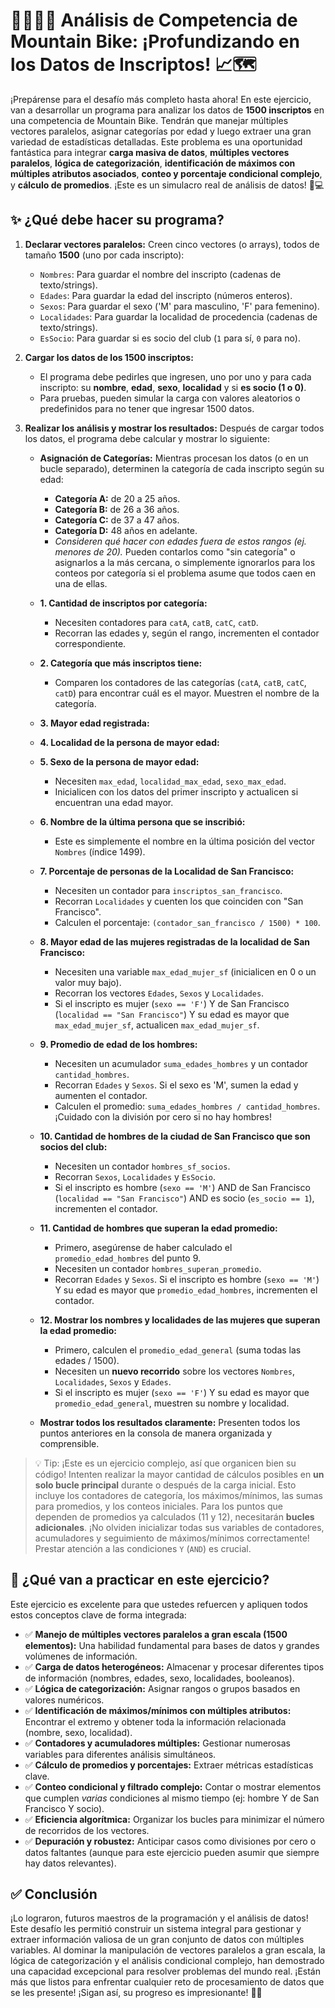 # 🚵‍♀️🚵‍♂️ Análisis de Competencia de Mountain Bike: ¡Profundizando en los Datos de Inscriptos! 📈🗺️

¡Prepárense para el desafío más completo hasta ahora! En este ejercicio, van a desarrollar un programa para analizar los datos de **1500 inscriptos** en una competencia de Mountain Bike. Tendrán que manejar múltiples vectores paralelos, asignar categorías por edad y luego extraer una gran variedad de estadísticas detalladas. Este problema es una oportunidad fantástica para integrar **carga masiva de datos**, **múltiples vectores paralelos**, **lógica de categorización**, **identificación de máximos con múltiples atributos asociados**, **conteo y porcentaje condicional complejo**, y **cálculo de promedios**. ¡Este es un simulacro real de análisis de datos! 🧠💻

## ✨ ¿Qué debe hacer su programa?

1.  **Declarar vectores paralelos:** Creen cinco vectores (o arrays), todos de tamaño **1500** (uno por cada inscripto):

    - `Nombres`: Para guardar el nombre del inscripto (cadenas de texto/strings).
    - `Edades`: Para guardar la edad del inscripto (números enteros).
    - `Sexos`: Para guardar el sexo ('M' para masculino, 'F' para femenino).
    - `Localidades`: Para guardar la localidad de procedencia (cadenas de texto/strings).
    - `EsSocio`: Para guardar si es socio del club (`1` para sí, `0` para no).

2.  **Cargar los datos de los 1500 inscriptos:**

    - El programa debe pedirles que ingresen, uno por uno y para cada inscripto: su **nombre**, **edad**, **sexo**, **localidad** y si **es socio (1 o 0)**.
    - Para pruebas, pueden simular la carga con valores aleatorios o predefinidos para no tener que ingresar 1500 datos.

3.  **Realizar los análisis y mostrar los resultados:** Después de cargar todos los datos, el programa debe calcular y mostrar lo siguiente:

    - **Asignación de Categorías:** Mientras procesan los datos (o en un bucle separado), determinen la categoría de cada inscripto según su edad:

      - **Categoría A:** de 20 a 25 años.
      - **Categoría B:** de 26 a 36 años.
      - **Categoría C:** de 37 a 47 años.
      - **Categoría D:** 48 años en adelante.
      - _Consideren qué hacer con edades fuera de estos rangos (ej. menores de 20)._ Pueden contarlos como "sin categoría" o asignarlos a la más cercana, o simplemente ignorarlos para los conteos por categoría si el problema asume que todos caen en una de ellas.

    - **1. Cantidad de inscriptos por categoría:**

      - Necesiten contadores para `catA`, `catB`, `catC`, `catD`.
      - Recorran las edades y, según el rango, incrementen el contador correspondiente.

    - **2. Categoría que más inscriptos tiene:**

      - Comparen los contadores de las categorías (`catA`, `catB`, `catC`, `catD`) para encontrar cuál es el mayor. Muestren el nombre de la categoría.

    - **3. Mayor edad registrada:**
    - **4. Localidad de la persona de mayor edad:**
    - **5. Sexo de la persona de mayor edad:**

      - Necesiten `max_edad`, `localidad_max_edad`, `sexo_max_edad`.
      - Inicialicen con los datos del primer inscripto y actualicen si encuentran una edad mayor.

    - **6. Nombre de la última persona que se inscribió:**

      - Este es simplemente el nombre en la última posición del vector `Nombres` (índice 1499).

    - **7. Porcentaje de personas de la Localidad de San Francisco:**

      - Necesiten un contador para `inscriptos_san_francisco`.
      - Recorran `Localidades` y cuenten los que coinciden con "San Francisco".
      - Calculen el porcentaje: `(contador_san_francisco / 1500) * 100`.

    - **8. Mayor edad de las mujeres registradas de la localidad de San Francisco:**

      - Necesiten una variable `max_edad_mujer_sf` (inicialicen en 0 o un valor muy bajo).
      - Recorran los vectores `Edades`, `Sexos` y `Localidades`.
      - Si el inscripto es mujer (`sexo == 'F'`) Y de San Francisco (`localidad == "San Francisco"`) Y su edad es mayor que `max_edad_mujer_sf`, actualicen `max_edad_mujer_sf`.

    - **9. Promedio de edad de los hombres:**

      - Necesiten un acumulador `suma_edades_hombres` y un contador `cantidad_hombres`.
      - Recorran `Edades` y `Sexos`. Si el sexo es 'M', sumen la edad y aumenten el contador.
      - Calculen el promedio: `suma_edades_hombres / cantidad_hombres`. ¡Cuidado con la división por cero si no hay hombres!

    - **10. Cantidad de hombres de la ciudad de San Francisco que son socios del club:**

      - Necesiten un contador `hombres_sf_socios`.
      - Recorran `Sexos`, `Localidades` y `EsSocio`.
      - Si el inscripto es hombre (`sexo == 'M'`) AND de San Francisco (`localidad == "San Francisco"`) AND es socio (`es_socio == 1`), incrementen el contador.

    - **11. Cantidad de hombres que superan la edad promedio:**

      - Primero, asegúrense de haber calculado el `promedio_edad_hombres` del punto 9.
      - Necesiten un contador `hombres_superan_promedio`.
      - Recorran `Edades` y `Sexos`. Si el inscripto es hombre (`sexo == 'M'`) Y su edad es mayor que `promedio_edad_hombres`, incrementen el contador.

    - **12. Mostrar los nombres y localidades de las mujeres que superan la edad promedio:**

      - Primero, calculen el `promedio_edad_general` (suma todas las edades / 1500).
      - Necesiten un **nuevo recorrido** sobre los vectores `Nombres`, `Localidades`, `Sexos` y `Edades`.
      - Si el inscripto es mujer (`sexo == 'F'`) Y su edad es mayor que `promedio_edad_general`, muestren su nombre y localidad.

    - **Mostrar todos los resultados claramente:** Presenten todos los puntos anteriores en la consola de manera organizada y comprensible.

> 💡 Tip: ¡Este es un ejercicio complejo, así que organicen bien su código! Intenten realizar la mayor cantidad de cálculos posibles en **un solo bucle principal** durante o después de la carga inicial. Esto incluye los contadores de categoría, los máximos/mínimos, las sumas para promedios, y los conteos iniciales. Para los puntos que dependen de promedios ya calculados (11 y 12), necesitarán **bucles adicionales**. ¡No olviden inicializar todas sus variables de contadores, acumuladores y seguimiento de máximos/mínimos correctamente! Prestar atención a las condiciones `Y` (`AND`) es crucial.

## 🧠 ¿Qué van a practicar en este ejercicio?

Este ejercicio es excelente para que ustedes refuercen y apliquen todos estos conceptos clave de forma integrada:

- ✅ **Manejo de múltiples vectores paralelos a gran escala (1500 elementos):** Una habilidad fundamental para bases de datos y grandes volúmenes de información.
- ✅ **Carga de datos heterogéneos:** Almacenar y procesar diferentes tipos de información (nombres, edades, sexo, localidades, booleanos).
- ✅ **Lógica de categorización:** Asignar rangos o grupos basados en valores numéricos.
- ✅ **Identificación de máximos/mínimos con múltiples atributos:** Encontrar el extremo y obtener toda la información relacionada (nombre, sexo, localidad).
- ✅ **Contadores y acumuladores múltiples:** Gestionar numerosas variables para diferentes análisis simultáneos.
- ✅ **Cálculo de promedios y porcentajes:** Extraer métricas estadísticas clave.
- ✅ **Conteo condicional y filtrado complejo:** Contar o mostrar elementos que cumplen _varias_ condiciones al mismo tiempo (ej: hombre Y de San Francisco Y socio).
- ✅ **Eficiencia algorítmica:** Organizar los bucles para minimizar el número de recorridos de los vectores.
- ✅ **Depuración y robustez:** Anticipar casos como divisiones por cero o datos faltantes (aunque para este ejercicio pueden asumir que siempre hay datos relevantes).

## ✅ Conclusión

¡Lo lograron, futuros maestros de la programación y el análisis de datos! Este desafío les permitió construir un sistema integral para gestionar y extraer información valiosa de un gran conjunto de datos con múltiples variables. Al dominar la manipulación de vectores paralelos a gran escala, la lógica de categorización y el análisis condicional complejo, han demostrado una capacidad excepcional para resolver problemas del mundo real. ¡Están más que listos para enfrentar cualquier reto de procesamiento de datos que se les presente! ¡Sigan así, su progreso es impresionante! 🚀✨
